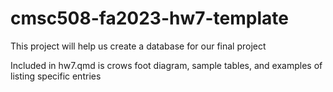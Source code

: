 # cmsc508-fa2023-hw7-template

This project will help us create a database for our final project

Included in hw7.qmd is crows foot diagram, sample tables, and examples of listing specific entries